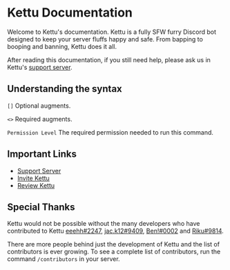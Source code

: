 # Kettu Documentation

Welcome to Kettu's documentation. Kettu is a fully SFW furry Discord bot designed to keep your server fluffs happy and safe. From bapping to booping and banning, Kettu does it all.

After reading this documentation, if you still need help, please ask us in Kettu's [support server](https://discordapp.com/invite/4Bavumy).

## Understanding the syntax

`[]` Optional augments.

`<>` Required augments.

`Permission Level` The required permission needed to run this command.

## Important Links

- [Support Server](https://discordapp.com/invite/4Bavumy)
- [Invite Kettu](https://kettu.dynodel.com/invite?ref=docs)
- [Review Kettu](https://bots.ondiscord.xyz/bots/667131062941384757/review)

## Special Thanks

Kettu would not be possible without the many developers who have contributed to Kettu [eeehh#2247](https://github.com/eeehh), [jac.k12#9409](https://github.com/Jack073), [Ben!#0002](https://github.com/Benricheson101) and [Riku#9814](https://gitlab.com/Riku5543).

There are more people behind just the development of Kettu and the list of contributors is ever growing. To see a complete list of contributors, run the command `/contributors` in your server.
